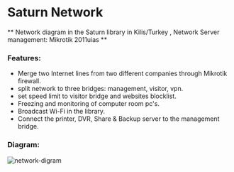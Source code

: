 # Saturn Network
** Network diagram in the Saturn library in Kilis/Turkey , Network Server management: Mikrotik 2011uias **

### Features:
- Merge two Internet lines from two different companies through Mikrotik firewall.
- split network to three bridges: management, visitor, vpn.
- set speed limit to visitor bridge and websites blocklist.
- Freezing and monitoring of computer room pc's.
- Broadcast Wi-Fi in the library.
- Connect the printer, DVR, Share & Backup server to the management bridge.

### Diagram:
![network-digram](https://i.ibb.co/f214N6M/saturn-network.jpg "network-diagram")